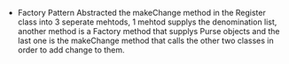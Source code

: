 - Factory Pattern
Abstracted the makeChange method in the Register class into 3 seperate mehtods, 1 mehtod supplys the denomination list, another method is a Factory method that supplys Purse objects
and the last one is the makeChange method that calls the other two classes in order to add change to them.
